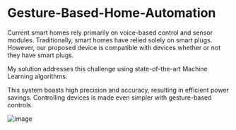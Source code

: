 # Gesture-Based-Home-Automation

Current smart homes rely primarily on voice-based control and sensor modules. 
Traditionally, smart homes have relied solely on smart plugs. However, our proposed device is compatible with devices whether or not they have smart plugs.

My solution addresses this challenge using state-of-the-art Machine Learning algorithms. 

This system boasts high precision and accuracy, resulting in efficient power savings. 
Controlling devices is made even simpler with gesture-based controls.


![image](https://github.com/VenkataramanaKB/Gesture-Based-Home-Automation/assets/121935454/81da0ec7-df9d-4b8c-b952-a439a89732b0)

